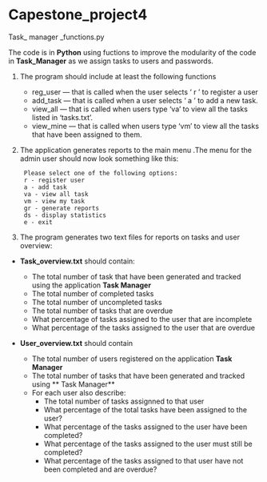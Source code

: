# Capestone_project4
Task_ manager _functions.py

The code is in **Python** using fuctions to improve the modularity of the code in **Task_Manager** as we assign tasks to users and passwords.

1. The program should include at least the following functions

    * reg_user — that is called when the user selects ‘ r ’ to register a user
    * add_task — that is called when a user selects ‘ a ’ to add a new task.
    * view_all — that is called when users type ‘va’ to view all the tasks listed in ‘tasks.txt’.
    * view_mine — that is called when users type ‘vm’ to view all the tasks that have been assigned to them.
    
    
2. The application generates reports to the main menu  .The menu for the admin user should now look something like this:


        Please select one of the following options:
        r - register user
        a - add task
        va - view all task
        vm - view my task
        gr - generate reports
        ds - display statistics
        e - exit
        
        
 3. The program generates two text files for reports on tasks and user overview:
 * **Task_overview.txt** should contain:
    * The total number of task that have been generated and tracked using the application **Task Manager**
    * The total number of completed tasks
    * The total number of uncompleted tasks
    * The total number of tasks that are overdue
    * What percentage of tasks assigned to the user that are incomplete
    * What percentage of the tasks assigned to the user that are overdue
    
* **User_overview.txt** should contain
   * The total number of users registered on the application **Task Manager**
   * The total number of tasks that have been generated and tracked using ** Task Manager**
   * For each user also describe:
      * The total number of tasks assignned to that user
      * What percentage of the total tasks have been assigned to the user?
      * What percentage of the tasks assigned to the user have been completed?
      * What percentage of the tasks assigned to the user must still be completed?
      * What percentage of the tasks assigned to that user have not been completed and are overdue?
      
    
  
  




    

    
